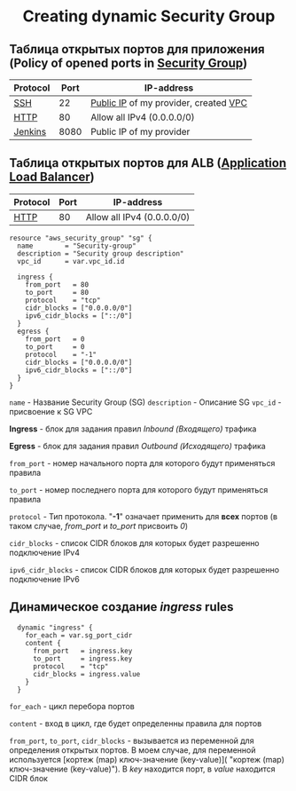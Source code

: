 # <div align="center">Creating dynamic Security Group</div>

## Таблица открытых портов для приложения (Policy of opened ports in [Security Group](https://registry.terraform.io/providers/hashicorp/aws/latest/docs/resources/security_group "Security Group"))

| Protocol                                                                                                                                                                                                                                                  | Port | IP-address                                                                                                                                                                                                                          |
| --------------------------------------------------------------------------------------------------------------------------------------------------------------------------------------------------------------------------------------------------------- | ---- | ----------------------------------------------------------------------------------------------------------------------------------------------------------------------------------------------------------------------------------- |
| [SSH](https://datatracker.ietf.org/doc/html/rfc4253 "SSH")                                                                                                                                                                                                | 22   | [Public IP](https://2ip.ru/ "Public IP") of my provider, created [VPC](https://github.com/OlesYudin/Terraform/blob/main/Lesson_7-Network_Infrastructure/modules/vpc/variables.tf#:~:text=variable%20%22cidr_vpc%22%20%7B,%7D "VPC") |
| [HTTP](https://datatracker.ietf.org/doc/html/rfc2616 "HTTP")                                                                                                                                                                                              | 80   | Allow all IPv4 (0.0.0.0/0)                                                                                                                                                                                                          |
| [Jenkins](https://www.jenkins.io/doc/book/installing/initial-settings/#:~:text=Runs%20Jenkins%20listener%20on%20port,The%20default%20is%20port%208080.&text=This%20option%20does%20not%20impact,specified%20in%20the%20global%20configuration. "Jenkins") | 8080 | Public IP of my provider                                                                                                                                                                                                            |

## Таблица открытых портов для ALB ([Application Load Balancer](https://registry.terraform.io/providers/hashicorp/aws/latest/docs/resources/lb "Application Load Balancer"))

| Protocol                                                     | Port | IP-address                 |
| ------------------------------------------------------------ | ---- | -------------------------- |
| [HTTP](https://datatracker.ietf.org/doc/html/rfc2616 "HTTP") | 80   | Allow all IPv4 (0.0.0.0/0) |

```
resource "aws_security_group" "sg" {
  name        = "Security-group"
  description = "Security group description"
  vpc_id      = var.vpc_id.id

  ingress {
    from_port   = 80
    to_port     = 80
    protocol    = "tcp"
    cidr_blocks = ["0.0.0.0/0"]
    ipv6_cidr_blocks = ["::/0"]
  }
  egress {
    from_port   = 0
    to_port     = 0
    protocol    = "-1"
    cidr_blocks = ["0.0.0.0/0"]
    ipv6_cidr_blocks = ["::/0"]
  }
}
```

`name` - Название Security Group (SG)
`description` - Описание SG
`vpc_id` - присвоение к SG VPC

**Ingress** - блок для задания правил _Inbound (Входящего)_ трафика

**Egress** - блок для задания правил _Outbound (Исходящего)_ трафика

`from_port` - номер начального порта для которого будут применяться правила

`to_port` - номер последнего порта для которого будут применяться правила

`protocol` - Тип протокола. "**-1**" означает применить для **всех** портов (в таком случае, _from_port_ и _to_port_ присвоить _0_)

`cidr_blocks` - список CIDR блоков для которых будет разрешенно подключение IPv4

`ipv6_cidr_blocks` - список CIDR блоков для которых будет разрешенно подключение IPv6

## Динамическое создание _ingress_ rules

```
  dynamic "ingress" {
    for_each = var.sg_port_cidr
    content {
      from_port   = ingress.key
      to_port     = ingress.key
      protocol    = "tcp"
      cidr_blocks = ingress.value
    }
  }
```

`for_each` - цикл перебора портов

`content` - вход в цикл, где будет определенны правила для портов

`from_port`, `to_port`, `cidr_blocks` - вызывается из переменной для определения открытых портов. В моем случае, для переменной используется [кортеж (map) ключ-значение (key-value)]( "кортеж (map) ключ-значение (key-value)"). В _key_ находится порт, в _value_ находится CIDR блок
